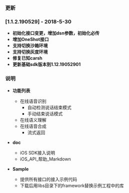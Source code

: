 ### 更新

### [1.1.2.190529] - 2018-5-30
- **初始化接口变更，增加dsn参数，初始化必传**
- **增加OneShot接口**
- **支持切换沙箱环境**
- **支持切换灰度环境**
- **修复已知carsh**
- **更新基础sdk版本到1.12.19052901**


### 说明

* **功能列表**
  * 在线语音识别
      * 自动检测说话结束模式
      * 手动结束说话模式
  * 在线语义理解
  * 在线语音合成
      * 流式返回

* **doc**

  * iOS SDK接入说明
  * iOS_API_帮助_Markdown

* **Sample**

  * 提供所有接口的接入示例代码
  * 下载后用libs目录下的framework替换示例工程中的库


### 

